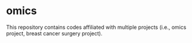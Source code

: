 # omics

This repository contains codes affiliated with multiple projects (i.e., omics project, breast cancer surgery project). 
